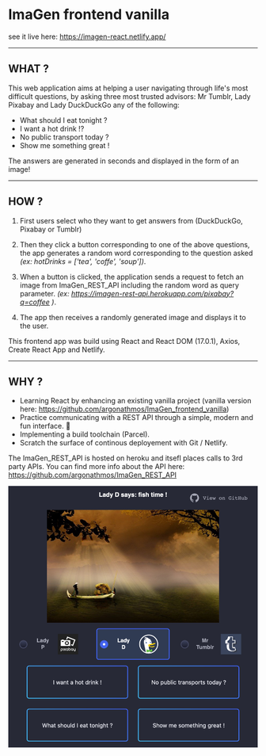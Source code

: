 # ImaGen frontend vanilla
see it live here: https://imagen-react.netlify.app/ 

---

## WHAT ?
This web application aims at helping a user navigating through life's most difficult questions, by asking three most trusted advisors: Mr Tumblr, Lady Pixabay and Lady DuckDuckGo any of the following: 

- What should I eat tonight ? 
- I want a hot drink !? 
- No public transport today ?
- Show me something great !

The answers are generated in seconds and displayed in the form of an image! 

---
## HOW ?
1. First users select who they want to get answers from (DuckDuckGo, Pixabay or Tumblr)

2. Then they click a button corresponding to one of the above questions, the app generates a random word corresponding to the question asked *(ex:  hotDrinks = ['tea', 'coffe', 'soup'])*.

3. When a button is clicked, the application sends a request to fetch an image from ImaGen_REST_API including the random word as query parameter. *(ex: https://imagen-rest-api.herokuapp.com/pixabay?q=coffee )*.

4. The app then receives a randomly generated image and displays it to the user. 

This frontend app was build using React and React DOM (17.0.1), Axios, Create React App and Netlify.

--- 
## WHY ?

- Learning React by enhancing an existing vanilla project (vanilla version here: https://github.com/argonathmos/ImaGen_frontend_vanilla)
- Practice communicating with a REST API through a simple, modern and fun interface. :slightly_smiling_face:
- Implementing a build toolchain (Parcel).
- Scratch the surface of continous deployement with Git / Netlify.
 
The ImaGen_REST_API is hosted on heroku and itsefl places calls to 3rd party APIs. 
You can find more info about the API here: https://github.com/argonathmos/ImaGen_REST_API



![screenshot](https://github.com/argonathmos/ImaGen_frontend_react/blob/master/Screenshot_2020-12-17%20ImaGen%20-%20React.png)